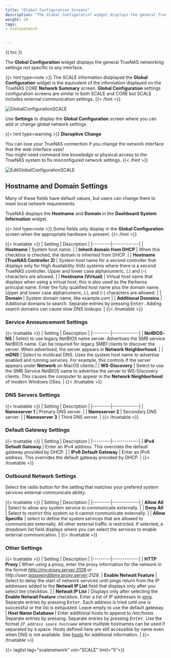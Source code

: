 ```yaml
---
title: "Global Configuration Screens"
description: "The Global Configuratio* widget displays the general TrueNAS SCALE network settings not specific to any interface."
weight: 20
tags:
- scalenetwork


---
```


{{ toc }}


The **Global Configuration** widget displays the general TrueNAS networking settings *not* specific to any interface. 

{{< hint type=note >}}
The SCALE information dislplayed the **Global Configuration** widget is the equivalent of the information displayed on the TrueNAS CORE **Network Summary** screen. **Global Configuration** settings configuration screens are similar in both SCALE and CORE but SCALE includes external communication settings.
{{< /hint >}}

![GlobalConfigurationSCALE](/images/SCALE/Network/GlobalConfiguration.png "Global Configuration")

Use **Settings** to display the **Global Configuration** screen where you can add or change global network settings.

{{< hint type=warning >}}
**Disruptive Change**

You can lose your TrueNAS connection if you change the network interface that the web interface uses!  
You might need command line knowledge or physical access to the TrueNAS system to fix misconfigured network settings.
{{< /hint >}}

![EditGlobalConfigurationSCALE](/images/SCALE/Network/EditGlobalConfiguration.png "Global Configuration Options")

## Hostname and Domain Settings

Many of these fields have default values, but users can change them to meet local network requirements.

TrueNAS displays the **Hostname** and **Domain** in the **Dashboard** **System Information** widget. 

{{< hint type=note >}}
Some fields only display in the **Global Configuration** screen when the appropriate hardware is present.
{{< /hint >}}  

{{< truetable >}}
| Setting | Description |
|---------|-------------|
| **Hostname** | System host name. |
| **Inherit domain from DHCP** | When this checkbox is checked, the domain is inherited from DHCP. |
| **Hostname (TrueNAS Controller 2)** | System host name for a second controller that displays only for High Availability (HA) systems where there is a second TrueNAS controller. Upper and lower case alphanumeric, (.) and (-) characters are allowed. |
| **Hostname (Virtual)** | Virtual host name that displays when using a virtual host; this is also used as the Kerberos principal name. Enter the fully qualified host name plus the domain name. Upper and lower case alphanumeric, (.), and (-) characters are allowed. |
| **Domain** | System domain name, like example.com |
| **Additional Domains** | Additional domains to search. Separate entries by pressing <kbd>Enter</kbd>. Adding search domains can cause slow DNS lookups. |
{{< /truetable >}}

### Service Announcement Settings

{{< truetable >}}
| Setting | Description |
|---------|-------------|
| **NetBIOS-NS** | Select to use legacy NetBIOS name server. Advertises the SMB service NetBIOS name. Can be required for legacy SMB1 clients to discover the server. When advertised, the server appears in **Network Neighborhood**. |
| **mDNS** | Select to multicast DNS. Uses the system host name to advertise enabled and running services. For example, this controls if the server appears under **Network** on MacOS clients.|
| **WS-Discovery** | Select to use the SMB Service NetBIOS name to advertise the server to WS-Discovery clients. This causes the computer to appear in the **Network Neighborhood** of modern Windows OSes. |
{{< /truetable >}}

### DNS Servers Settings

{{< truetable >}}
| Setting | Description |
|---------|-------------|
| **Nameserver 1** | Primary DNS server. |
| **Nameserver 2** | Secondary DNS server. |
| **Nameserver 3** | Third DNS server. |
{{< /truetable >}}

### Default Gateway Settings

{{< truetable >}}
| Setting | Description |
|---------|-------------|
| **IPv4 Default Gateway** | Enter an IPv4 address. This overrides the default gateway provided by DHCP. |
| **IPv6 Default Gateway** | Enter an IPv6 address. This overrides the default gateway provided by DHCP. |
{{< /truetable >}}

### Outbound Network Settings
Select the radio button for the setting that matches your prefered system services external communicate ability.

{{< truetable >}}
| Setting | Description |
|---------|-------------|
| **Allow All** | Select to allow any system service to communicate externally. |
| **Deny All** | Select to restrict this system so it cannot communicate externally. |
| **Allow Specific** | select to define the system services that are allowed to communicate externally. All other external traffic is restricted. If selected, a dropdown list field displays where you can select the services to enable external communication. |
{{< /truetable >}}

### Other Settings

{{< truetable >}}
| Setting | Description |
|---------|-------------|
| **HTTP Proxy** | When using a proxy, enter the proxy information for the network in the format *http://my.proxy.server:3128* or *http://user:password@my.proxy.server:3128*.
| **Enable Netwait Feature** | Select to delay the start of network services until pings return from the IP addresses added to the **Netwait IP List** field that displays only after you select the checkbox. |
| **Netwait IP List** | Displays only after selecting the **Enable Netwait Feature** checkbox. Enter a list of IP addresses to [ping](https://manpages.debian.org/unstable/inetutils-ping/ping.1.en.html). Separate entries by pressing <kbd>Enter</kbd>. Each address is tried until one is successful or the list is exhausted. Leave empty to use the default gateway.
| **Host Name Database** | Enter additional hosts to append to */etc/hosts*. Separate entries by pressing. Separate entries by pressing <kbd>Enter</kbd>. Use the format *`IP_address space hostname`* where multiple hostnames can be used if separated by a space. Hosts defined here are still accessible by name even when DNS is not available. See [hosts](https://manpages.debian.org/unstable/bind9-host/host.1.en.html) for additional information. |
{{< /truetable >}}

{{< taglist tag="scalenetwork" vol="SCALE" limit="5">}}